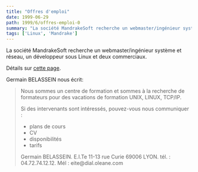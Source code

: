 ```yaml
---
title: "Offres d'emploi"
date: 1999-06-29
path: 1999/6/offres-emploi-0
summary: "La société MandrakeSoft recherche un webmaster/ingénieur système et réseau, un développeur sous Linux et deux commerciaux."
tags: ['Linux', 'Mandrake']
---
```


<P>
La société MandrakeSoft recherche un webmaster/ingénieur système et réseau,
un développeur sous Linux et deux commerciaux.
</P>

<P>
Détails sur <A HREF="http://www.linux-mandrake.com/fr/emplois.php3">cette
page</A>.
</P>

<P>Germain BELASSEIN nous écrit:</P>

<BLOCKQUOTE>
<P>Nous sommes un centre de formation et sommes à la recherche de formateurs pour
des vacations de formation UNIX, LINUX, TCP/IP.</P>

<P>Si des intervenants sont intéressés, pouvez-vous nous communiquer :</P>

<UL>

<LI>plans de cours
<LI>CV
<LI>disponibilités
<LI>tarifs
</UL>

<P>Germain BELASSEIN.
E.I.Te 11-13 rue Curie 69006 LYON.
tél. : 04.72.74.12.12.
Mél : eite@dial.oleane.com</P>

</BLOCKQUOTE>


